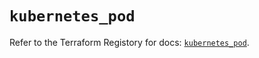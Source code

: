 # `kubernetes_pod`

Refer to the Terraform Registory for docs: [`kubernetes_pod`](https://registry.terraform.io/providers/hashicorp/kubernetes/2.25.1/docs/resources/pod).
